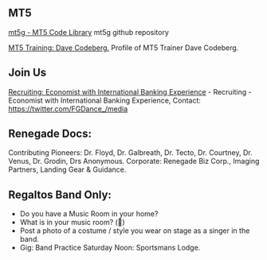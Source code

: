 ## MT5 
[mt5g - MT5 Code Library](https://github.com/mt5g/public) mt5g github repository

[MT5 Training: Dave Codeberg.](https://mastodon.online/web/statuses/104551921934380849) Profile of MT5 Trainer Dave Codeberg.


## Join Us
[Recruiting: Economist with International Banking Experience](https://twitter.com/FGDance_/media) - Recruiting - Economist with International Banking Experience, Contact: https://twitter.com/FGDance_/media

## Renegade Docs:
Contributing Pioneers: Dr. Floyd,  Dr. Galbreath, Dr. Tecto, Dr. Courtney, Dr. Venus, Dr. Grodin, Drs Anonymous.
Corporate: Renegade Biz Corp., Imaging Partners, Landing Gear & Guidance.


## Regaltos Band Only:
- Do you have a Music Room in your home? 
- What is in your music room?  (💙)
- Post a photo of a costume / style you wear on stage as a singer in the band.
- Gig: Band Practice Saturday Noon: Sportsmans Lodge.



